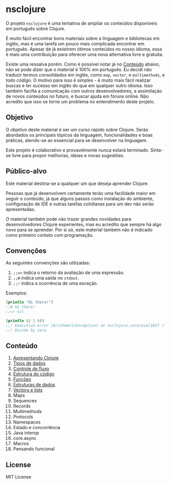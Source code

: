 # nsclojure

O projeto `nsclojure` é uma tentativa de ampliar os conteúdos disponíveis
em português sobre Clojure.

É muito fácil encontrar bons materiais sobre a linguagem e bibliotecas em inglês,
mas é uma tarefa um pouco mais complicada encontrar em português. Apesar de já
existirem ótimos conteúdos no nosso idioma, essa é mais uma contribuição para
oferecer uma nova alternativa livre e gratuita.

Existe uma ressalva porém. Como é possível notar já no [Conteúdo](#conteúdo) abaixo, não se pode
dizer que o material é 100% em português. Eu decidi não traduzir termos consolidados
em inglês, como `map`, `vector`, e `multimethods`, e _todo código_. O motivo para isso
é simples - é muito mais fácil realizar buscas e ter sucesso em inglês do que em qualquer
outro idioma. Isso também facilta a comunicação com outros desenvolvedores,
a assimilação de novos conteúdos no futuro, e buscar ajuda em fóruns online. Não acredito
que isso se torne um problema no entendimento deste projeto.

## Objetivo

O objetivo deste material é ser um curso rápido sobre Clojure. Serão abordados
os principais tópicos da linguagem, funcionalidades e boas práticas, atendo-se
ao essencial para se desenvolver na linguagem.

Este projeto é colaborativo e provavelmente nunca estará terminado. Sinta-se
livre para propor melhorias, ideias e novas sugestões.

## Público-alvo

Este material destina-se a qualquer um que deseja aprender Clojure.

Pessoas que já desenvolvem certamente terão uma facilidade maior em seguir o conteúdo,
já que alguns passos como instalação do ambiente, configuração de IDE e outras tarefas
cotidianas para um dev não serão apresentadas.

O material também pode não trazer grandes novidades para desenvolvedores Clojure
experientes, mas eu acredito que sempre há algo novo para se aprender. Por si só,
este material também não é indicado como primeiro contato com programação.

## Convenções

As seguintes convenções são utilizadas:

1. `;;=>` indica o retorno da avaliação de uma expressão.
2. `;;#` indica uma saída no `stdout`.
3. `;;!` indica a ocorrência de uma exceção.

Exemplos:

```clojure
(println "Hi there!")
;;# Hi there!
;;=> nil

(println (/ 1 0))
;;! Execution error (ArithmeticException) at nsclojure.core/eval1657 (form-init9742472599147237557.clj:1).
;;! Divide by zero
```

## Conteúdo

01. [Apresentando Clojure](doc/01-apresentando-clojure.md)
02. [Tipos de dados](doc/02-tipos-de-dados.md)
03. [Controle de fluxo](doc/03-controle-de-fluxo.md)
04. [Estrutura do código](doc/04-estrutura-do-codigo.md)
05. [Funções](doc/05-funcoes.md)
06. [Estruturas de dados](doc/06-estruturas-de-dados.md)
07. [Vectors e lists](doc/07-vectors-e-lists.md)
08. Maps
09. Sequences
10. Records
11. Multimethods
12. Protocols
13. Namespaces
14. Estado e concorrência
15. Java interop
16. core.async
17. Macros
18. Pensando funcional

## License

MIT License